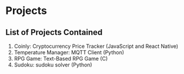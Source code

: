 # Projects
## List of Projects Contained
1. Coinly: Cryptocurrency Price Tracker (JavaScript and React Native)
2. Temperature Manager: MQTT Client (Python)
3. RPG Game: Text-Based RPG Game (C)
4. Sudoku: sudoku solver (Python) 